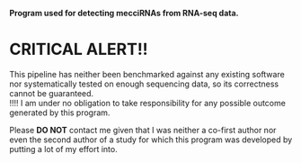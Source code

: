 __Program used for detecting mecciRNAs from RNA-seq data.__
# CRITICAL ALERT!!
This pipeline has neither been benchmarked against any existing software nor systematically tested on enough sequencing data, so its correctness cannot be guaranteed.  
!!!! I am under no obligation to take responsibility for any possible outcome generated by this program.

Please __DO NOT__ contact me given that I was neither a co-first author nor even the second author of a study for which this program was developed by putting a lot of my effort into. 
